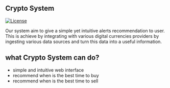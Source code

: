 ## Crypto System

[![License](https://img.shields.io/badge/License-Apache%202.0-blue.svg)](https://opensource.org/licenses/Apache-2.0)

Our system aim to give a simple yet intuitive alerts recommendation to user.
This is achieve by integrating with various digital currencies providers by
ingesting various data sources and turn this data into a useful information.


## what Crypto System can do?
* simple and intuitive web interface
* recommend when is the best time to buy
* recommend when is the best time to sell
